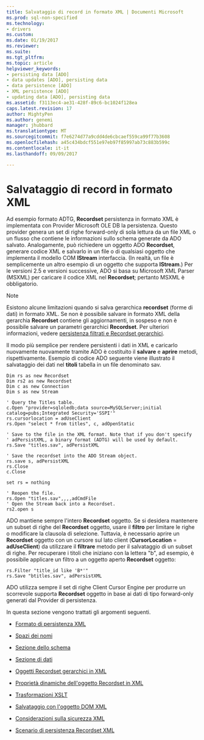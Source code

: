 ```yaml
---
title: Salvataggio di record in formato XML | Documenti Microsoft
ms.prod: sql-non-specified
ms.technology:
- drivers
ms.custom: 
ms.date: 01/19/2017
ms.reviewer: 
ms.suite: 
ms.tgt_pltfrm: 
ms.topic: article
helpviewer_keywords:
- persisting data [ADO]
- data updates [ADO], persisting data
- data persistence [ADO]
- XML persistence [ADO]
- updating data [ADO], persisting data
ms.assetid: f3113ec4-ae31-428f-89c6-bc1024f128ea
caps.latest.revision: 17
author: MightyPen
ms.author: genemi
manager: jhubbard
ms.translationtype: MT
ms.sourcegitcommit: f7e6274d77a9cdd4de6cbcaef559ca99f77b3608
ms.openlocfilehash: a45c434bdcf551e97eb97f85997ab73c883b599c
ms.contentlocale: it-it
ms.lasthandoff: 09/09/2017

---
```

# <a name="persisting-records-in-xml-format"></a>Salvataggio di record in formato XML
Ad esempio formato ADTG, **Recordset** persistenza in formato XML è implementata con Provider Microsoft OLE DB la persistenza. Questo provider genera un set di righe forward-only di sola lettura da un file XML o un flusso che contiene le informazioni sullo schema generate da ADO salvato. Analogamente, può richiedere un oggetto ADO **Recordset**, generare codice XML e salvarlo in un file o di qualsiasi oggetto che implementa il modello COM **IStream** interfaccia. (In realtà, un file è semplicemente un altro esempio di un oggetto che supporta **IStream**.) Per le versioni 2.5 e versioni successive, ADO si basa su Microsoft XML Parser (MSXML) per caricare il codice XML nel **Recordset**; pertanto MSXML è obbligatorio.  
  
> [!NOTE]
>  Esistono alcune limitazioni quando si salva gerarchica **recordset** (forme di dati) in formato XML. Se non è possibile salvare in formato XML della gerarchia **Recordset** contiene gli aggiornamenti, in sospeso e non è possibile salvare un parametri gerarchici **Recordset**. Per ulteriori informazioni, vedere [persistenza filtrati e Recordset gerarchici](../../../ado/guide/data/persisting-filtered-and-hierarchical-recordsets.md).  
  
 Il modo più semplice per rendere persistenti i dati in XML e caricarlo nuovamente nuovamente tramite ADO è costituito il **salvare** e **aprire** metodi, rispettivamente. Esempio di codice ADO seguente viene illustrato il salvataggio dei dati nel **titoli** tabella in un file denominato sav.  
  
```  
Dim rs as new Recordset  
Dim rs2 as new Recordset  
Dim c as new Connection  
Dim s as new Stream  
  
' Query the Titles table.  
c.Open "provider=sqloledb;data source=MySQLServer;initial catalog=pubs;Integrated Security='SSPI'"  
rs.cursorlocation = adUseClient  
rs.Open "select * from titles", c, adOpenStatic  
  
' Save to the file in the XML format. Note that if you don't specify   
' adPersistXML, a binary format (ADTG) will be used by default.  
rs.Save "titles.sav", adPersistXML  
  
' Save the recordset into the ADO Stream object.  
rs.save s, adPersistXML  
rs.Close  
c.Close  
  
set rs = nothing  
  
' Reopen the file.  
rs.Open "titles.sav",,,,adCmdFile  
' Open the Stream back into a Recordset.  
rs2.open s  
```  
  
 ADO mantiene sempre l'intero **Recordset** oggetto. Se si desidera mantenere un subset di righe del **Recordset** oggetto, usare il **filtro** per limitare le righe o modificare la clausola di selezione. Tuttavia, è necessario aprire un **Recordset** oggetto con un cursore sul lato client (**CursorLocation** = **adUseClient**) da utilizzare il **filtrare** metodo per il salvataggio di un subset di righe. Per recuperare i titoli che iniziano con la lettera "b", ad esempio, è possibile applicare un filtro a un oggetto aperto **Recordset** oggetto:  
  
```  
rs.Filter "title_id like 'B*'"  
rs.Save "btitles.sav", adPersistXML  
```  
  
 ADO utilizza sempre il set di righe Client Cursor Engine per produrre un scorrevole supporta **Recordset** oggetto in base ai dati di tipo forward-only generati dal Provider di persistenza.  
  
 In questa sezione vengono trattati gli argomenti seguenti.  
  
-   [Formato di persistenza XML](../../../ado/guide/data/xml-persistence-format.md)  
  
-   [Spazi dei nomi](../../../ado/guide/data/namespaces.md)  
  
-   [Sezione dello schema](../../../ado/guide/data/schema-section.md)  
  
-   [Sezione di dati](../../../ado/guide/data/data-section.md)  
  
-   [Oggetti Recordset gerarchici in XML](../../../ado/guide/data/hierarchical-recordsets-in-xml.md)  
  
-   [Proprietà dinamiche dell'oggetto Recordset in XML](../../../ado/guide/data/recordset-dynamic-properties-in-xml.md)  
  
-   [Trasformazioni XSLT](../../../ado/guide/data/xslt-transformations.md)  
  
-   [Salvataggio con l'oggetto DOM XML](../../../ado/guide/data/saving-to-the-xml-dom-object.md)  
  
-   [Considerazioni sulla sicurezza XML](../../../ado/guide/data/xml-security-considerations.md)  
  
-   [Scenario di persistenza Recordset XML](../../../ado/guide/data/xml-recordset-persistence-scenario.md)
